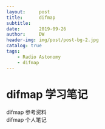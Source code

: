 ```yaml
---
layout:     post
title:      difmap
subtitle:   
date:       2019-09-26
author:     DW
header-img: img/post/post-bg-2.jpg
catalog: true
tags:
    - Radio Astonomy  
    - difmap  
---
```


# difmap 学习笔记
difmap 参考资料  
difmap 个人笔记

